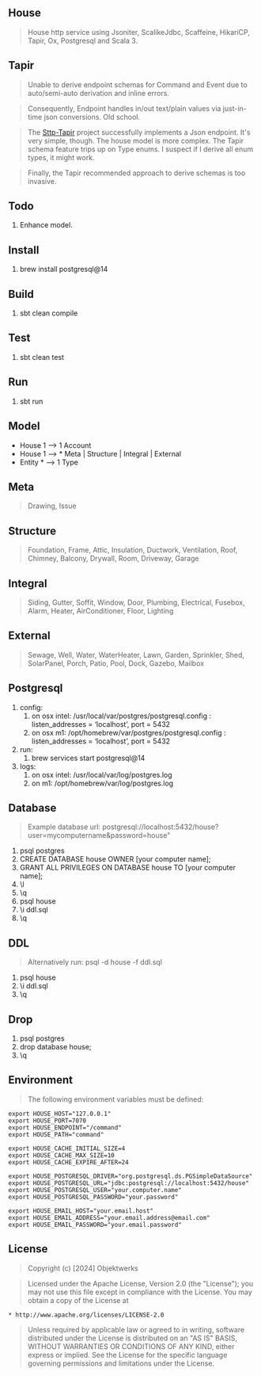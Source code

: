 House
-----
>House http service using Jsoniter, ScalikeJdbc, Scaffeine, HikariCP, Tapir, Ox, Postgresql and Scala 3.

Tapir
-----
>Unable to derive endpoint schemas for Command and Event due to auto/semi-auto derivation and inline errors.

>Consequently, Endpoint handles in/out text/plain values via just-in-time json conversions. Old school.

>The [Sttp-Tapir]( https://github.com/objektwerks/sttp.tapir ) project successfully implements a Json endpoint.
>It's very simple, though. The house model is more complex. The Tapir schema feature trips up on Type enums. I
>suspect if I derive all enum types, it might work.

>Finally, the Tapir recommended approach to derive schemas is too invasive.

Todo
----
1. Enhance model.

Install
-------
1. brew install postgresql@14

Build
-----
1. sbt clean compile

Test
----
1. sbt clean test

Run
---
1. sbt run

Model
-----
* House 1 --> 1 Account
* House 1 --> * Meta | Structure | Integral | External
* Entity * --> 1 Type

Meta
----
>Drawing, Issue

Structure
---------
>Foundation, Frame, Attic, Insulation, Ductwork, Ventilation, Roof, Chimney, Balcony, Drywall, Room, Driveway, Garage

Integral
--------
>Siding, Gutter, Soffit, Window, Door, Plumbing, Electrical, Fusebox, Alarm, Heater, AirConditioner, Floor, Lighting

External
--------
>Sewage, Well, Water, WaterHeater, Lawn, Garden, Sprinkler, Shed, SolarPanel, Porch, Patio, Pool, Dock, Gazebo, Mailbox

Postgresql
----------
1. config:
    1. on osx intel: /usr/local/var/postgres/postgresql.config : listen_addresses = ‘localhost’, port = 5432
    2. on osx m1: /opt/homebrew/var/postgres/postgresql.config : listen_addresses = ‘localhost’, port = 5432
2. run:
    1. brew services start postgresql@14
3. logs:
    1. on osx intel: /usr/local/var/log/postgres.log
    2. on m1: /opt/homebrew/var/log/postgres.log

Database
--------
>Example database url: postgresql://localhost:5432/house?user=mycomputername&password=house"
1. psql postgres
2. CREATE DATABASE house OWNER [your computer name];
3. GRANT ALL PRIVILEGES ON DATABASE house TO [your computer name];
4. \l
5. \q
6. psql house
7. \i ddl.sql
8. \q

DDL
---
>Alternatively run: psql -d house -f ddl.sql
1. psql house
2. \i ddl.sql
3. \q

Drop
----
1. psql postgres
2. drop database house;
3. \q

Environment
-----------
>The following environment variables must be defined:
```
export HOUSE_HOST="127.0.0.1"
export HOUSE_PORT=7070
export HOUSE_ENDPOINT="/command"
export HOUSE_PATH="command"

export HOUSE_CACHE_INITIAL_SIZE=4
export HOUSE_CACHE_MAX_SIZE=10
export HOUSE_CACHE_EXPIRE_AFTER=24

export HOUSE_POSTGRESQL_DRIVER="org.postgresql.ds.PGSimpleDataSource"
export HOUSE_POSTGRESQL_URL="jdbc:postgresql://localhost:5432/house"
export HOUSE_POSTGRESQL_USER="your.computer.name"
export HOUSE_POSTGRESQL_PASSWORD="your.password"

export HOUSE_EMAIL_HOST="your.email.host"
export HOUSE_EMAIL_ADDRESS="your.email.address@email.com"
export HOUSE_EMAIL_PASSWORD="your.email.password"
```

License
-------
>Copyright (c) [2024] Objektwerks

>Licensed under the Apache License, Version 2.0 (the "License");
you may not use this file except in compliance with the License.
You may obtain a copy of the License at

    * http://www.apache.org/licenses/LICENSE-2.0

>Unless required by applicable law or agreed to in writing, software
distributed under the License is distributed on an "AS IS" BASIS,
WITHOUT WARRANTIES OR CONDITIONS OF ANY KIND, either express or implied.
See the License for the specific language governing permissions and
limitations under the License.
